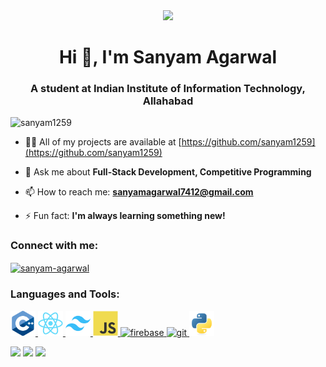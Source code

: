 <div id="header" align="center">
  <img src="https://media.giphy.com/media/du3J3cXyzhj75IOgvA/giphy.gif" width="200"/>
</div>

<h1 align="center">Hi 👋, I'm Sanyam Agarwal</h1>
<h3 align="center">A student at Indian Institute of Information Technology, Allahabad</h3>

<p align="left"> <img src="https://komarev.com/ghpvc/?username=sanyam1259&label=Profile%20views&color=0e75b6&style=flat" alt="sanyam1259" /> </p>

- 👨‍💻 All of my projects are available at [https://github.com/sanyam1259](https://github.com/sanyam1259)

- 💬 Ask me about **Full-Stack Development, Competitive Programming**

- 📫 How to reach me: **sanyamagarwal7412@gmail.com**

- ⚡ Fun fact: **I'm always learning something new!**

<h3 align="left">Connect with me:</h3>
<p align="left">
<a href="https://linkedin.com/in/sanyam-agarwal-a4a385227" target="blank"><img align="center" src="https://raw.githubusercontent.com/rahuldkjain/github-profile-readme-generator/master/src/images/icons/Social/linked-in-alt.svg" alt="sanyam-agarwal" height="30" width="40" /></a>
</p>

<h3 align="left">Languages and Tools:</h3>
<p align="left"> 
  <a href="https://www.w3schools.com/cpp/" target="_blank" rel="noreferrer"> 
    <img src="https://raw.githubusercontent.com/devicons/devicon/master/icons/cplusplus/cplusplus-original.svg" alt="cplusplus" width="40" height="40"/> 
  </a> 
  <a href="https://reactjs.org/" target="_blank" rel="noreferrer"> 
    <img src="https://raw.githubusercontent.com/devicons/devicon/master/icons/react/react-original.svg" alt="react" width="40" height="40"/> 
  </a> 
  <a href="https://tailwindcss.com/" target="_blank" rel="noreferrer"> 
    <img src="https://raw.githubusercontent.com/devicons/devicon/master/icons/tailwindcss/tailwindcss-plain.svg" alt="tailwindcss" width="40" height="40"/> 
  </a>
  <a href="https://www.javascript.com/" target="_blank" rel="noreferrer"> 
    <img src="https://raw.githubusercontent.com/devicons/devicon/master/icons/javascript/javascript-original.svg" alt="javascript" width="40" height="40"/> 
  </a>
  <a href="https://firebase.google.com/" target="_blank" rel="noreferrer"> 
    <img src="https://www.vectorlogo.zone/logos/firebase/firebase-icon.svg" alt="firebase" width="40" height="40"/> 
  </a> 
  <a href="https://git-scm.com/" target="_blank" rel="noreferrer"> 
    <img src="https://www.vectorlogo.zone/logos/git-scm/git-scm-icon.svg" alt="git" width="40" height="40"/> 
  </a> 
  <a href="https://www.python.org" target="_blank" rel="noreferrer"> 
    <img src="https://raw.githubusercontent.com/devicons/devicon/master/icons/python/python-original.svg" alt="python" width="40" height="40"/> 
  </a>
</p>

<img width="400" src="https://github-readme-stats.vercel.app/api?username=sanyam1259&count_private=true&show_icons=true&theme=react" />  
<img width="425" src="https://streak-stats.demolab.com/?user=sanyam1259&theme=react" />
<img width="830" src="https://github-readme-activity-graph.vercel.app/graph?username=sanyam1259&bg_color=21232a&color=a8eeff&line=61dafb&point=f0fcff&area=true&hide_border=false" />
<a href="https://github.com/sanyam1259/github-stats"></a>

